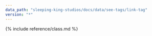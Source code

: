 ```yaml
---
data_path: "sleeping-king-studios/docs/data/see-tags/link-tag"
version: "*"
---
```


{% include reference/class.md %}
